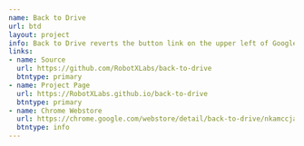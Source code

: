 ```yaml
---
name: Back to Drive
url: btd
layout: project
info: Back to Drive reverts the button link on the upper left of Google Docs, Sheets, and Slides pages back to what it used to be, drive.google.com.
links:
- name: Source
  url: https://github.com/RobotXLabs/back-to-drive
  btntype: primary
- name: Project Page
  url: https://RobotXLabs.github.io/back-to-drive
  btntype: primary
- name: Chrome Webstore
  url: https://chrome.google.com/webstore/detail/back-to-drive/nkamccjapcjemblidlcaipacjgkmpgkp
  btntype: info
---
```

